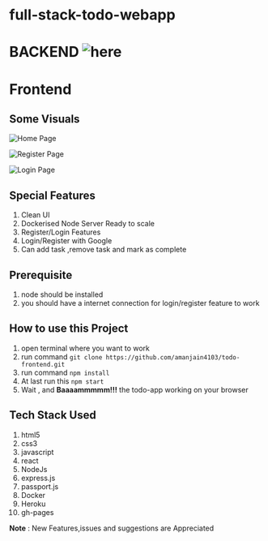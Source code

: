 # full-stack-todo-webapp

# BACKEND ![here](https://github.com/amanjain4103/todo-dockerize-node-server)

# Frontend
## Some Visuals 
![Home Page](https://drive.google.com/uc?export=view&id=1PAeupg0Wu7-E1cKPvLDJ7cMkULw536jD)

![Register Page](https://drive.google.com/uc?export=view&id=1oPtXGduR6vtdEajMdGYYa9D-6WcJ-ndG)

![Login Page](https://drive.google.com/uc?export=view&id=1FXq010yM3a1_tOheNoETWgAHGofC7xhL)

## Special Features
1. Clean UI
1. Dockerised Node Server Ready to scale 
1. Register/Login Features
1. Login/Register with Google 
1. Can add task ,remove task and mark as complete


## Prerequisite
1. node should be installed
1. you should have a internet connection for login/register feature to work 

## How to use this Project 

1. open terminal where you want to work 
1. run command ```git clone https://github.com/amanjain4103/todo-frontend.git```
1. run command ```npm install```
1. At last run this ```npm start```
1. Wait , and **Baaaammmmm!!!** the todo-app working on your browser 

## Tech Stack Used 
1. html5
1. css3
1. javascript
1. react
1. NodeJs
1. express.js
1. passport.js
1. Docker 
1. Heroku
1. gh-pages

**Note** : New Features,issues and suggestions are Appreciated
